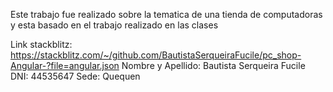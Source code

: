 Este trabajo fue realizado sobre la tematica de una tienda de computadoras y esta basado en el trabajo realizado en las clases

Link stackblitz: https://stackblitz.com/~/github.com/BautistaSerqueiraFucile/pc_shop-Angular-?file=angular.json
Nombre y Apellido: Bautista Serqueira Fucile
DNI: 44535647
Sede: Quequen
